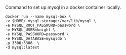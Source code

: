 
Command to set up mysql in a docker container locally.
```
docker run --name mysql-box \
-v $HOME/.mysql-storage:/var/lib/mysql \
-e MYSQL_ROOT_PASSWORD=password \
-e MYSQL_USER=knight \
-e MYSQL_PASSWORD=password \
-e MYSQL_DATABASE=mysqldb \
-p 3306:3306  \
-d mysql:latest
```
